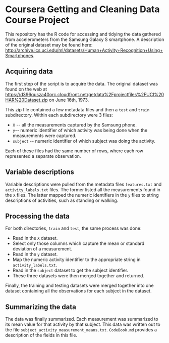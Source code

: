 # Coursera Getting and Cleaning Data Course Project

This repository has the R code for accessing and tidying the data gathered from accelerometers from 
the Samsung Galaxy S smartphone.  A description of the original dataset may be found here:
http://archive.ics.uci.edu/ml/datasets/Human+Activity+Recognition+Using+Smartphones.

## Acquiring data

The first step of the script is to acquire the data. The original dataset was found on the web 
at https://d396qusza40orc.cloudfront.net/getdata%2Fprojectfiles%2FUCI%20HAR%20Dataset.zip on 
June 16th, 1973.

This zip file contained a few metadata files and then a `test` and `train` subdirectory. 
Within each subdirectory were 3 files:

  * `X` -- all the measurements captured by the Samsung phone.
  * `y`-- numeric identifier of which activity was being done when the measurements were captured.
  * `subject` -- numeric identifier of which subject was doing the activity.

Each of these files had the same number of rows, where each row represented a separate observation.

## Variable descriptions

Variable descriptions were pulled from the metadata files `features.txt` and `activity_labels.txt` files. 
The former listed all the measurements found in the `X` files. The latter mapped the numeric identifiers 
in the `y` files to string descriptions of activities, such as standing or walking.

## Processing the data

For both directories, `train` and `test`, the same process was done:

  * Read in the `X` dataset.
  * Select only those columns which capture the mean or standard deviation of a measurement.
  * Read in the `y` dataset.
  * Map the numeric activity identifier to the appropriate string in `activity_labels.txt`.
  * Read in the `subject` dataset to get the subject identifier.
  * These three datasets were then merged together and returned.
  
Finally, the training and testing datasets were merged together into one dataset containing all 
the observations for each subject in the dataset.

## Summarizing the data

The data was finally summarized. Each measurement was summarized to its mean value for
that activity by that subject. This data was written out to the file 
`subject_activity_measurement_means.txt`. `CodeBook.md` provides a description of the 
fields in this file.

